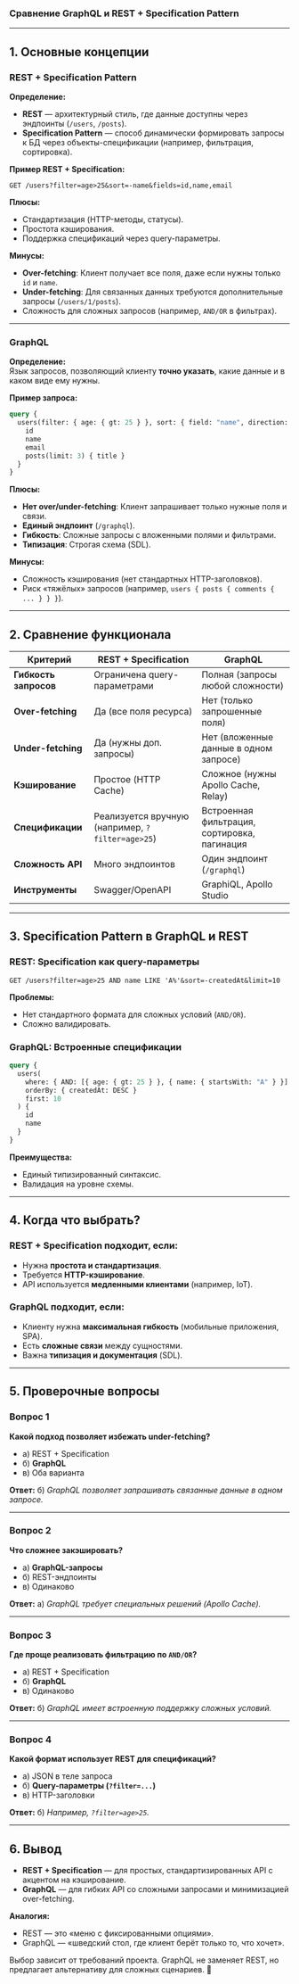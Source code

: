 ### **Сравнение GraphQL и REST + Specification Pattern**

---

## **1. Основные концепции**

### **REST + Specification Pattern**
**Определение:**  
- **REST** — архитектурный стиль, где данные доступны через эндпоинты (`/users`, `/posts`).  
- **Specification Pattern** — способ динамически формировать запросы к БД через объекты-спецификации (например, фильтрация, сортировка).  

**Пример REST + Specification:**  
```http
GET /users?filter=age>25&sort=-name&fields=id,name,email
```
**Плюсы:**  
- Стандартизация (HTTP-методы, статусы).  
- Простота кэширования.  
- Поддержка спецификаций через query-параметры.  

**Минусы:**  
- **Over-fetching**: Клиент получает все поля, даже если нужны только `id` и `name`.  
- **Under-fetching**: Для связанных данных требуются дополнительные запросы (`/users/1/posts`).  
- Сложность для сложных запросов (например, `AND/OR` в фильтрах).  

---

### **GraphQL**
**Определение:**  
Язык запросов, позволяющий клиенту **точно указать**, какие данные и в каком виде ему нужны.  

**Пример запроса:**  
```graphql
query {
  users(filter: { age: { gt: 25 } }, sort: { field: "name", direction: DESC }) {
    id
    name
    email
    posts(limit: 3) { title }
  }
}
```
**Плюсы:**  
- **Нет over/under-fetching**: Клиент запрашивает только нужные поля и связи.  
- **Единый эндпоинт** (`/graphql`).  
- **Гибкость**: Сложные запросы с вложенными полями и фильтрами.  
- **Типизация**: Строгая схема (SDL).  

**Минусы:**  
- Сложность кэширования (нет стандартных HTTP-заголовков).  
- Риск «тяжёлых» запросов (например, `users { posts { comments { ... } } }`).  

---

## **2. Сравнение функционала**

| Критерий               | REST + Specification       | GraphQL                    |
|------------------------|---------------------------|----------------------------|
| **Гибкость запросов**  | Ограничена query-параметрами | Полная (запросы любой сложности) |
| **Over-fetching**      | Да (все поля ресурса)      | Нет (только запрошенные поля) |
| **Under-fetching**     | Да (нужны доп. запросы)    | Нет (вложенные данные в одном запросе) |
| **Кэширование**        | Простое (HTTP Cache)       | Сложное (нужны Apollo Cache, Relay) |
| **Спецификации**       | Реализуется вручную (например, `?filter=age>25`) | Встроенная фильтрация, сортировка, пагинация |
| **Сложность API**      | Много эндпоинтов           | Один эндпоинт (`/graphql`) |
| **Инструменты**        | Swagger/OpenAPI            | GraphiQL, Apollo Studio    |

---

## **3. Specification Pattern в GraphQL и REST**

### **REST: Specification как query-параметры**  
```http
GET /users?filter=age>25 AND name LIKE 'A%'&sort=-createdAt&limit=10
```
**Проблемы:**  
- Нет стандартного формата для сложных условий (`AND/OR`).  
- Сложно валидировать.  

### **GraphQL: Встроенные спецификации**  
```graphql
query {
  users(
    where: { AND: [{ age: { gt: 25 } }, { name: { startsWith: "A" } }] }
    orderBy: { createdAt: DESC }
    first: 10
  ) {
    id
    name
  }
}
```
**Преимущества:**  
- Единый типизированный синтаксис.  
- Валидация на уровне схемы.  

---

## **4. Когда что выбрать?**

### **REST + Specification подходит, если:**  
- Нужна **простота и стандартизация**.  
- Требуется **HTTP-кэширование**.  
- API используется **медленными клиентами** (например, IoT).  

### **GraphQL подходит, если:**  
- Клиенту нужна **максимальная гибкость** (мобильные приложения, SPA).  
- Есть **сложные связи** между сущностями.  
- Важна **типизация и документация** (SDL).  

---

## **5. Проверочные вопросы**

### **Вопрос 1**  
**Какой подход позволяет избежать under-fetching?**  
- а) REST + Specification  
- б) **GraphQL**  
- в) Оба варианта  

**Ответ:** б) *GraphQL позволяет запрашивать связанные данные в одном запросе.*

---

### **Вопрос 2**  
**Что сложнее закэшировать?**  
- а) **GraphQL-запросы**  
- б) REST-эндпоинты  
- в) Одинаково  

**Ответ:** а) *GraphQL требует специальных решений (Apollo Cache).*

---

### **Вопрос 3**  
**Где проще реализовать фильтрацию по `AND/OR`?**  
- а) REST + Specification  
- б) **GraphQL**  
- в) Одинаково  

**Ответ:** б) *GraphQL имеет встроенную поддержку сложных условий.*

---

### **Вопрос 4**  
**Какой формат использует REST для спецификаций?**  
- а) JSON в теле запроса  
- б) **Query-параметры (`?filter=...`)**  
- в) HTTP-заголовки  

**Ответ:** б) *Например, `?filter=age>25`.*

---

## **6. Вывод**  
- **REST + Specification** — для простых, стандартизированных API с акцентом на кэширование.  
- **GraphQL** — для гибких API со сложными запросами и минимизацией over-fetching.  

**Аналогия:**  
- REST — это «меню с фиксированными опциями».  
- GraphQL — «шведский стол, где клиент берёт только то, что хочет».  

Выбор зависит от требований проекта. GraphQL не заменяет REST, но предлагает альтернативу для сложных сценариев. 🚀